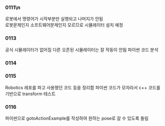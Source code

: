 ### 0111\n
 로봇에서 명령어가 시작부분만 실행되고 나머지가 안됨\
 로봇문제인지 소프트웨어문제인지 모르므로 시뮬레이터 설치 예정
### 0113 
 공식 시뮬레이터가 없어짐
 다른 오픈된 시뮬레이터는 잘 작동이 안됨
 파이썬 코드 분석
### 0114

### 0115
 Robotics 레포를 파고 사용했던 코드 등을 정리함
 파이썬 코드가 모자라서 c++ 코드를 기반으로 transform 테스트
### 0116
 파이썬으로 gotoActionExample를 작성하여 원하는 pose로 갈 수 있도록 돌림
